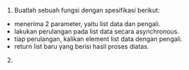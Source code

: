 1. Buatlah sebuah fungsi dengan spesifikasi berikut:
- menerima 2 parameter, yaitu list data dan pengali.
- lakukan perulangan pada list data secara asynchronous.
- tiap perulangan, kalikan element list data dengan pengali.
- return list baru yang berisi hasil proses diatas.

[](praktikum_task1.dart)

2. 